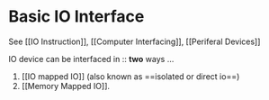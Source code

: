 # Basic IO Interface
See [[IO Instruction]], [[Computer Interfacing]], [[Periferal Devices]]

IO device can be interfaced in :: **two** ways …
1. [[IO mapped IO]] (also known as ==isolated or direct io==)
2. [[Memory Mapped IO]].



